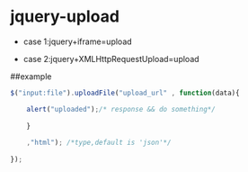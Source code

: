 jquery-upload
====================

 - case 1:jquery+iframe=upload

 - case 2:jquery+XMLHttpRequestUpload=upload

##example
```javascript
$("input:file").uploadFile("upload_url" , function(data){

    alert("uploaded");/* response && do something*/
    
    }
    
    ,"html"); /*type,default is 'json'*/ 
    
});
```
